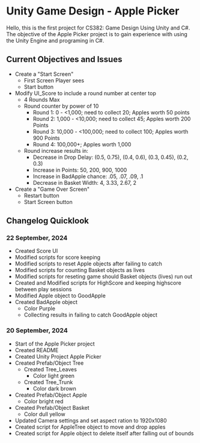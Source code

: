 # Unity Game Design - Apple Picker

Hello, this is the first project for CS382: Game Design Using Unity and C#. The objective of the Apple Picker project is to gain experience with using the Unity Engine and programing in C#. 

## Current Objectives and Issues

- Create a "Start Screen"
    - First Screen Player sees
    - Start button
- Modify UI_Score to include a round number at center top
    - 4 Rounds Max
    - Round counter by power of 10
        - Round 1: 0 - <1,000; need to collect 20; Apples worth 50 points
        - Round 2: 1,000 - <10,000; need to collect 45; Apples worth 200 Points
        - Round 3: 10,000 - <100,000; need to collect 100; Apples worth 900 Points
        - Round 4: 100,000+; Apples worth 1,000
    - Round increase results in:
        - Decrease in Drop Delay: (0.5, 0.75), (0.4, 0.6), (0.3, 0.45), (0.2, 0.3)
        - Increase in Points: 50, 200, 900, 1000
        - Increase in BadApple chance: .05, .07, .09, .1
        - Decrease in Basket Width: 4, 3.33, 2.67, 2
- Create a "Game Over Screen"
    - Restart button
    - Start Screen button

## Changelog Quicklook

### 22 September, 2024

- Created Score UI
- Modified scripts for score keeping
- Modified scripts to reset Apple objects after failing to catch
- Modified scripts for counting Basket objects as lives
- Modified scripts for reseting game should Basket objects (lives) run out
- Created and Modified scripts for HighScore and keeping highscore between play sessions
- Modified Apple object to GoodApple
- Created BadApple object
    - Color Purple
    - Collecting results in failing to catch GoodApple object


### 20 September, 2024

- Start of the Apple Picker project
- Created README
- Created Unity Project Apple Picker
- Created Prefab/Object Tree
    - Created Tree_Leaves
        - Color light green
    - Created Tree_Trunk
        - Color dark brown
- Created Prefab/Object Apple
    - Color bright red
- Created Prefab/Object Basket
    - Color dull yellow
- Updated Camera settings and set aspect ration to 1920x1080
- Created script for AppleTree object to move and drop apples
- Created script for Apple object to delete itself after falling out of bounds